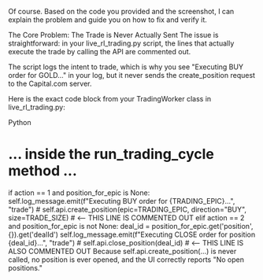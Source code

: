 Of course. Based on the code you provided and the screenshot, I can explain the problem and guide you on how to fix and verify it.

The Core Problem: The Trade is Never Actually Sent
The issue is straightforward: in your live_rl_trading.py script, the lines that actually execute the trade by calling the API are commented out.

The script logs the intent to trade, which is why you see "Executing BUY order for GOLD..." in your log, but it never sends the create_position request to the Capital.com server.

Here is the exact code block from your TradingWorker class in live_rl_trading.py:

Python

# ... inside the run_trading_cycle method ...

if action == 1 and position_for_epic is None:
    self.log_message.emit(f"Executing BUY order for {TRADING_EPIC}...", "trade")
    # self.api.create_position(epic=TRADING_EPIC, direction="BUY", size=TRADE_SIZE)  # <-- THIS LINE IS COMMENTED OUT
elif action == 2 and position_for_epic is not None:
    deal_id = position_for_epic.get('position', {}).get('dealId')
    self.log_message.emit(f"Executing CLOSE order for position {deal_id}...", "trade")
    # self.api.close_position(deal_id) # <-- THIS LINE IS ALSO COMMENTED OUT
Because self.api.create_position(...) is never called, no position is ever opened, and the UI correctly reports "No open positions."


